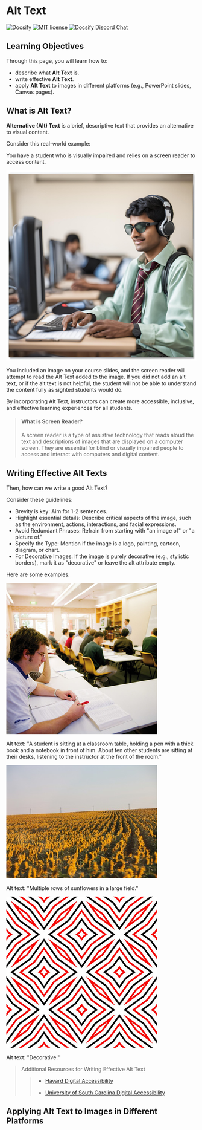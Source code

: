 # Alt Text

[![Docsify](https://img.shields.io/npm/v/docsify?label=docsify)](https://docsify.js.org/)
[![MIT license](https://img.shields.io/badge/License-MIT-blue.svg)](https://github.com/hibbitts-design/docsify-open-course-starter-kit/blob/main/LICENSE)
<a href="https://discord.gg/zT8eS8ZG">
    <img src="https://img.shields.io/badge/chat-on%20discord-7289DA.svg" alt="Docsify Discord Chat" />
</a>

## Learning Objectives
Through this page, you will learn how to: 
  - describe what **Alt Text** is.
  - write effective **Alt Text**.
  - apply **Alt Text** to images in different platforms (e.g., PowerPoint slides, Canvas pages).

What is Alt Text?
---

**Alternative (Alt) Text** is a brief, descriptive text that provides an alternative to visual content.

Consider this real-world example: 

You have a student who is visually impaired and relies on a screen reader to access content.

![a student wearing sunglasses and headphones in the computer lab](images/image-student_using_screen_reader.png)

You included an image on your course slides, and the screen reader will attempt to read the Alt Text added to the image. If you did not add an alt text, or if the alt text is not helpful, the student will not be able to understand the content fully as sighted students would do.

By incorporating Alt Text, instructors can create more accessible, inclusive, and effective learning experiences for all students.

> #### What is Screen Reader?
> A screen reader is a type of assistive technology that reads aloud the text and descriptions of images that are displayed on a computer screen.  They are essential for blind or visually impaired people to access and interact with computers and digital content.

Writing Effective Alt Texts
---

Then, how can we write a good Alt Text? 

Consider these guidelines:
- Brevity is key: Aim for 1-2 sentences.
- Highlight essential details: Describe critical aspects of the image, such as the environment, actions, interactions, and facial expressions.
- Avoid Redundant Phrases: Refrain from starting with "an image of" or "a picture of."
- Specify the Type: Mention if the image is a logo, painting, cartoon, diagram, or chart.
- For Decorative Images: If the image is purely decorative (e.g., stylistic borders), mark it as "decorative" or leave the alt attribute empty.

Here are some examples.

![A student is sitting at a classroom table, holding a pen with a thick book and a notebook in front of him. About ten other students are sitting at their desks, listening to the instructor at the front of the room.](images/image-students_in_classroom.jpg)

Alt text: "A student is sitting at a classroom table, holding a pen with a thick book and a notebook in front of him. About ten other students are sitting at their desks, listening to the instructor at the front of the room."


![Multiple rows of sunflowers in a large field.](images/image-sunflowers_field.jpg)

Alt text: "Multiple rows of sunflowers in a large field."


![decorative](images/image-decortaive.jpg) 

Alt text: "Decorative."

> Additional Resources for Writing Effective Alt Text
>> - [Havard Digital Accessibility](https://accessibility.huit.harvard.edu/describe-content-images)
>> 
>> - [University of South Carolina Digital Accessibility](https://sc.edu/about/offices_and_divisions/digital-accessibility/toolbox/best_practices/alternative_text/step-by-step-instructions-alt-text/index.php) 


Applying Alt Text to Images in Different Platforms
---

